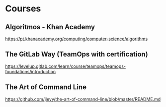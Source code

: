 # Courses

## Algoritmos - Khan Academy
  https://pt.khanacademy.org/computing/computer-science/algorithms

## The GitLab Way (TeamOps with certification)
  https://levelup.gitlab.com/learn/course/teamops/teamops-foundations/introduction

## The Art of Command Line
  https://github.com/jlevy/the-art-of-command-line/blob/master/README.md